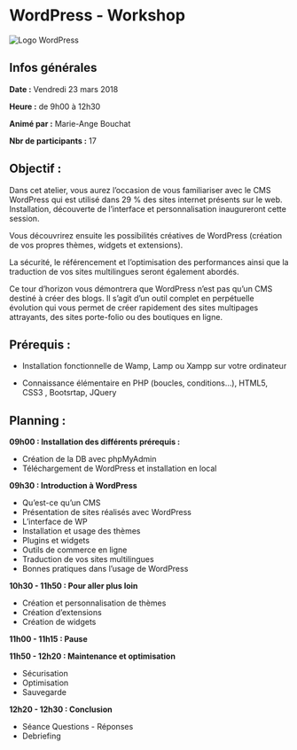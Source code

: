 # WordPress - Workshop

![Logo WordPress](https://github.com/bouchat-marieange/WordPress---Workshop/blob/master/images/logo_wordpress.png)

## Infos générales

**Date :** Vendredi 23 mars 2018

**Heure :** de 9h00 à 12h30

**Animé par :** Marie-Ange Bouchat

**Nbr de participants :** 17


## Objectif :

Dans cet atelier, vous aurez l’occasion de vous familiariser avec le CMS WordPress qui est utilisé dans 29 % des sites internet présents sur le web. Installation, découverte de l’interface et personnalisation inaugureront cette session.

Vous découvrirez ensuite les possibilités créatives de WordPress (création de vos propres thèmes, widgets et extensions).

La sécurité, le référencement et l’optimisation des performances ainsi que la traduction de vos sites multilingues seront également abordés.

Ce tour d’horizon vous démontrera que WordPress n’est pas qu’un CMS destiné à créer des blogs. Il s’agit d’un outil complet en perpétuelle évolution qui vous permet de créer rapidement des sites multipages attrayants, des sites porte-folio ou des boutiques en ligne.


## Prérequis :

* Installation fonctionnelle de Wamp, Lamp ou Xampp sur votre ordinateur

* Connaissance élémentaire en PHP (boucles, conditions...), HTML5, CSS3 , Bootsrtap, JQuery


## Planning :

**09h00 : Installation des différents prérequis :**

* Création de la DB avec phpMyAdmin
* Téléchargement de WordPress et installation en local


**09h30 : Introduction à WordPress**

* Qu’est-ce qu’un CMS
* Présentation de sites réalisés avec WordPress
* L’interface de WP
* Installation et usage des thèmes
* Plugins et widgets
* Outils de commerce en ligne
* Traduction de vos sites multilingues
* Bonnes pratiques dans l’usage de WordPress


**10h30 - 11h50 : Pour aller plus loin**

* Création et personnalisation de thèmes
* Création d’extensions
* Création de widgets

**11h00 - 11h15 : Pause**


**11h50 - 12h20 : Maintenance et optimisation**

* Sécurisation
* Optimisation
* Sauvegarde

**12h20 - 12h30 : Conclusion**

* Séance Questions - Réponses
* Debriefing
